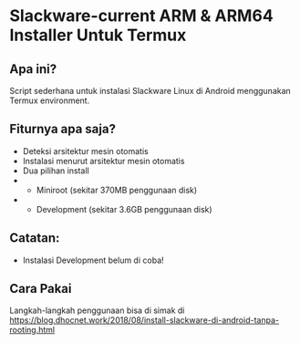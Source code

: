 # Slackware-current ARM & ARM64 Installer Untuk Termux

## Apa ini?
Script sederhana untuk instalasi Slackware Linux di Android menggunakan Termux environment.

## Fiturnya apa saja?
- Deteksi arsitektur mesin otomatis
- Instalasi menurut arsitektur mesin otomatis
- Dua pilihan install
- - Miniroot (sekitar 370MB penggunaan disk)
- - Development (sekitar 3.6GB penggunaan disk)

## Catatan:
- Instalasi Development belum di coba!

## Cara Pakai
Langkah-langkah penggunaan bisa di simak di https://blog.dhocnet.work/2018/08/install-slackware-di-android-tanpa-rooting.html

